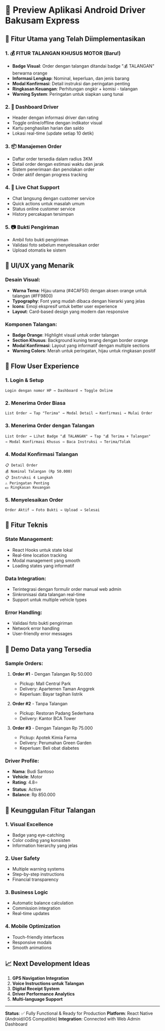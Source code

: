 # 📱 Preview Aplikasi Android Driver Bakusam Express

## 🎯 Fitur Utama yang Telah Diimplementasikan

### 1. 💰 **FITUR TALANGAN KHUSUS MOTOR** (Baru!)
- **Badge Visual**: Order dengan talangan ditandai badge "💰 TALANGAN" berwarna orange
- **Informasi Lengkap**: Nominal, keperluan, dan jenis barang
- **Modal Konfirmasi**: Detail instruksi dan peringatan penting
- **Ringkasan Keuangan**: Perhitungan ongkir + komisi - talangan
- **Warning System**: Peringatan untuk siapkan uang tunai

### 2. 🚗 **Dashboard Driver**
- Header dengan informasi driver dan rating
- Toggle online/offline dengan indikator visual
- Kartu penghasilan harian dan saldo
- Lokasi real-time (update setiap 10 detik)

### 3. 📦 **Manajemen Order**
- Daftar order tersedia dalam radius 3KM
- Detail order dengan estimasi waktu dan jarak
- Sistem penerimaan dan penolakan order
- Order aktif dengan progress tracking

### 4. 💬 **Live Chat Support**
- Chat langsung dengan customer service
- Quick actions untuk masalah umum
- Status online customer service
- History percakapan tersimpan

### 5. 📷 **Bukti Pengiriman**
- Ambil foto bukti pengiriman
- Validasi foto sebelum menyelesaikan order
- Upload otomatis ke sistem

## 🎨 **UI/UX yang Menarik**

### Desain Visual:
- **Warna Tema**: Hijau utama (#4CAF50) dengan aksen orange untuk talangan (#FF9800)
- **Typography**: Font yang mudah dibaca dengan hierarki yang jelas
- **Icons**: Emoji ekspresif untuk better user experience
- **Layout**: Card-based design yang modern dan responsive

### Komponen Talangan:
- **Badge Orange**: Highlight visual untuk order talangan
- **Section Khusus**: Background kuning terang dengan border orange
- **Modal Konfirmasi**: Layout yang informatif dengan multiple sections
- **Warning Colors**: Merah untuk peringatan, hijau untuk ringkasan positif

## 📱 **Flow User Experience**

### 1. Login & Setup
```
Login dengan nomor HP → Dashboard → Toggle Online
```

### 2. Menerima Order Biasa
```
List Order → Tap "Terima" → Modal Detail → Konfirmasi → Mulai Order
```

### 3. Menerima Order dengan Talangan
```
List Order → Lihat Badge "💰 TALANGAN" → Tap "💰 Terima + Talangan" 
→ Modal Konfirmasi Khusus → Baca Instruksi → Terima/Tolak
```

### 4. Modal Konfirmasi Talangan
```
📋 Detail Order
💰 Nominal Talangan (Rp 50.000)
📋 Instruksi 4 Langkah
⚠️ Peringatan Penting
💵 Ringkasan Keuangan
```

### 5. Menyelesaikan Order
```
Order Aktif → Foto Bukti → Upload → Selesai
```

## 🔧 **Fitur Teknis**

### State Management:
- React Hooks untuk state lokal
- Real-time location tracking
- Modal management yang smooth
- Loading states yang informatif

### Data Integration:
- Terintegrasi dengan formulir order manual web admin
- Sinkronisasi data talangan real-time
- Support untuk multiple vehicle types

### Error Handling:
- Validasi foto bukti pengiriman
- Network error handling
- User-friendly error messages

## 🚀 **Demo Data yang Tersedia**

### Sample Orders:
1. **Order #1** - Dengan Talangan Rp 50.000
   - Pickup: Mall Central Park
   - Delivery: Apartemen Taman Anggrek
   - Keperluan: Bayar tagihan listrik

2. **Order #2** - Tanpa Talangan
   - Pickup: Restoran Padang Sederhana
   - Delivery: Kantor BCA Tower

3. **Order #3** - Dengan Talangan Rp 75.000
   - Pickup: Apotek Kimia Farma
   - Delivery: Perumahan Green Garden
   - Keperluan: Beli obat diabetes

### Driver Profile:
- **Nama**: Budi Santoso
- **Vehicle**: Motor
- **Rating**: 4.8⭐
- **Status**: Active
- **Balance**: Rp 850.000

## 🎯 **Keunggulan Fitur Talangan**

### 1. **Visual Excellence**
- Badge yang eye-catching
- Color coding yang konsisten
- Information hierarchy yang jelas

### 2. **User Safety**
- Multiple warning systems
- Step-by-step instructions
- Financial transparency

### 3. **Business Logic**
- Automatic balance calculation
- Commission integration
- Real-time updates

### 4. **Mobile Optimization**
- Touch-friendly interfaces
- Responsive modals
- Smooth animations

## 📈 **Next Development Ideas**

1. **GPS Navigation Integration**
2. **Voice Instructions untuk Talangan**
3. **Digital Receipt System**
4. **Driver Performance Analytics**
5. **Multi-language Support**

---

**Status**: ✅ Fully Functional & Ready for Production
**Platform**: React Native (Android/iOS Compatible)
**Integration**: Connected with Web Admin Dashboard